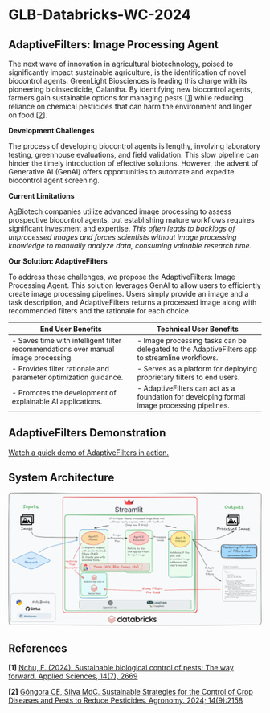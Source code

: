 # GLB-Databricks-WC-2024
## AdaptiveFilters: Image Processing Agent

The next wave of innovation in agricultural biotechnology, poised to significantly impact sustainable agriculture, is the identification of novel biocontrol agents. GreenLight Biosciences is leading this charge with its pioneering bioinsecticide, Calantha. By identifying new biocontrol agents, farmers gain sustainable options for managing pests [[1](#reference-1)] while reducing reliance on chemical pesticides that can harm the environment and linger on food [[2](#reference-2)].

**Development Challenges**

The process of developing biocontrol agents is lengthy, involving laboratory testing, greenhouse evaluations, and field validation. This slow pipeline can hinder the timely introduction of effective solutions. However, the advent of Generative AI (GenAI) offers opportunities to automate and expedite biocontrol agent screening.

**Current Limitations**

AgBiotech companies utilize advanced image processing to assess prospective biocontrol agents, but establishing mature workflows requires significant investment and expertise. *This often leads to backlogs of unprocessed images and forces scientists without image processing knowledge to manually analyze data, consuming valuable research time.*

**Our Solution: AdaptiveFilters**

To address these challenges, we propose the AdaptiveFilters: Image Processing Agent. This solution leverages GenAI to allow users to efficiently create image processing pipelines. Users simply provide an image and a task description, and AdaptiveFilters returns a processed image along with recommended filters and the rationale for each choice.

| **End User Benefits**                                                                                   | **Technical User Benefits**                                                                             |
|---------------------------------------------------------------------------------------------------------|---------------------------------------------------------------------------------------------------------|
| - Saves time with intelligent filter recommendations over manual image processing.                     | - Image processing tasks can be delegated to the AdaptiveFilters app to streamline workflows.          |
| - Provides filter rationale and parameter optimization guidance.                                        | - Serves as a platform for deploying proprietary filters to end users.                                 |
| - Promotes the development of explainable AI applications.                                             | - AdaptiveFilters can act as a foundation for developing formal image processing pipelines.            |

## AdaptiveFilters Demonstration

[Watch a quick demo of AdaptiveFilters in action.](https://youtu.be/xHjRYeBP7TM?si=v4jfh6md2zKQ6e71)

## System Architecture
![sys_arch](media/sys_arch.png)

## References
**[1]** <a id="reference-1"></a>[Nchu, F. (2024). Sustainable biological control of pests: The way forward. Applied Sciences, 14(7), 2669](https://doi.org/10.3390/app14072669)

**[2]** <a id="reference-2"></a>[Góngora CE, Silva MdC. Sustainable Strategies for the Control of Crop Diseases and Pests to Reduce Pesticides. Agronomy. 2024; 14(9):2158](https://doi.org/10.3390/agronomy14092158)


